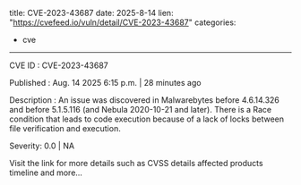  
title: CVE-2023-43687
date: 2025-8-14
lien: "https://cvefeed.io/vuln/detail/CVE-2023-43687"
categories:
  - cve
---

CVE ID : CVE-2023-43687

Published :  Aug. 14
2025
6:15 p.m. | 28 minutes ago

Description : An issue was discovered in Malwarebytes before 4.6.14.326 and before 5.1.5.116 (and Nebula 2020-10-21 and later). There is a Race condition that leads to code execution because of a lack of locks between file verification and execution.

Severity: 0.0 | NA

Visit the link for more details
such as CVSS details
affected products
timeline
and more...
